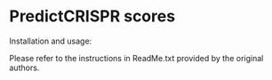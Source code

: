 # PredictCRISPR scores

Installation and usage:

Please refer to the instructions in ReadMe.txt provided by the original authors.  